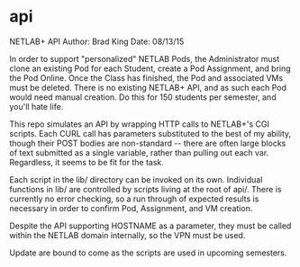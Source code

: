 # api
NETLAB+ API
Author: Brad King
Date: 08/13/15

In order to support "personalized" NETLAB Pods, the Administrator must clone an existing Pod for each Student, create a Pod Assignment, and bring the Pod Online. Once the Class has finished, the Pod and associated VMs must be deleted.
There is no existing NETLAB+ API, and as such each Pod would need manual creation. Do this for 150 students per semester, and you'll hate life.

This repo simulates an API by wrapping HTTP calls to NETLAB+'s CGI scripts. Each CURL call has parameters substituted to the best of my ability, though their POST bodies are non-standard -- there are often large blocks of text submitted as a single variable, rather than pulling out each var. Regardless, it seems to be fit for the task.

Each script in the lib/ directory can be invoked on its own. Individual functions in lib/ are controlled by scripts living at the root of api/. There is currently no error checking, so a run through of expected results is necessary in order to confirm Pod, Assignment, and VM creation.

Despite the API supporting HOSTNAME as a parameter, they must be called within the NETLAB domain internally, so the VPN must be used.

Update are bound to come as the scripts are used in upcoming semesters.
